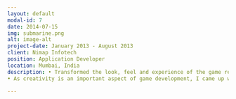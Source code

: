 ```yaml
---
layout: default
modal-id: 7
date: 2014-07-15
img: submarine.png
alt: image-alt
project-date: January 2013 - August 2013
client: Nimap Infotech
position: Application Developer
location: Mumbai, India
description: • Transformed the look, feel and experience of the game related to traffic control. 
• As creativity is an important aspect of game development, I came up with the idea of implementing double tap and swipe to increase speed as a bonus and adding a power in the form of a rocket to avoid accidents.

---
```

